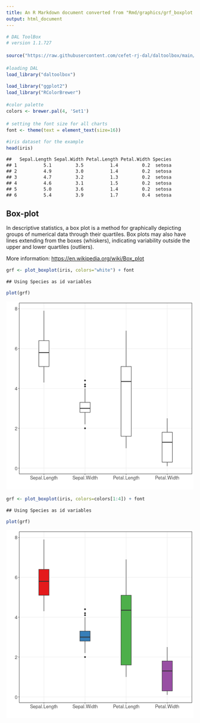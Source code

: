 ```yaml
---
title: An R Markdown document converted from "Rmd/graphics/grf_boxplot.ipynb"
output: html_document
---
```



```r
# DAL ToolBox
# version 1.1.727

source("https://raw.githubusercontent.com/cefet-rj-dal/daltoolbox/main/jupyter.R")

#loading DAL
load_library("daltoolbox") 
```


```r
load_library("ggplot2")
load_library("RColorBrewer")

#color palette
colors <- brewer.pal(4, 'Set1')

# setting the font size for all charts
font <- theme(text = element_text(size=16))
```


```r
#iris dataset for the example
head(iris)
```

```
##   Sepal.Length Sepal.Width Petal.Length Petal.Width Species
## 1          5.1         3.5          1.4         0.2  setosa
## 2          4.9         3.0          1.4         0.2  setosa
## 3          4.7         3.2          1.3         0.2  setosa
## 4          4.6         3.1          1.5         0.2  setosa
## 5          5.0         3.6          1.4         0.2  setosa
## 6          5.4         3.9          1.7         0.4  setosa
```

## Box-plot
In descriptive statistics, a box plot is a method for graphically depicting groups of numerical data through their quartiles. Box plots may also have lines extending from the boxes (whiskers), indicating variability outside the upper and lower quartiles (outliers). 

More information: https://en.wikipedia.org/wiki/Box_plot


```r
grf <- plot_boxplot(iris, colors="white") + font
```

```
## Using Species as id variables
```

```r
plot(grf)  
```

![plot of chunk unnamed-chunk-4](fig/grf_boxplot/unnamed-chunk-4-1.png)


```r
grf <- plot_boxplot(iris, colors=colors[1:4]) + font
```

```
## Using Species as id variables
```

```r
plot(grf)  
```

![plot of chunk unnamed-chunk-5](fig/grf_boxplot/unnamed-chunk-5-1.png)

